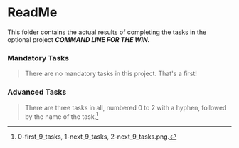 # ReadMe

This folder contains the actual results of completing the tasks in the optional project ___COMMAND LINE FOR THE WIN.___

### Mandatory Tasks
> There are no mandatory tasks in this project. That's a first!

### Advanced Tasks
> There are three tasks in all, numbered 0 to 2 with a hyphen, followed by the name of the task.[^1]

[^1]: 0-first_9_tasks, 1-next_9_tasks, 2-next_9_tasks.png.
